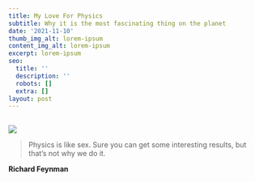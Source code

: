 ```yaml
---
title: My Love For Physics
subtitle: Why it is the most fascinating thing on the planet
date: '2021-11-10'
thumb_img_alt: lorem-ipsum
content_img_alt: lorem-ipsum
excerpt: lorem-ipsum
seo:
  title: ''
  description: ''
  robots: []
  extra: []
layout: post
---
```

##

![](/images/istockphoto-1274320612-612x612.jpeg)

> Physics is like sex. Sure you can get some interesting results, but that’s not why we do it.

**Richard Feynman**



